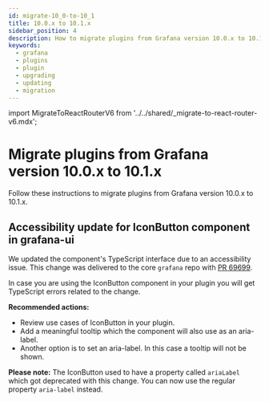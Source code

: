 ```yaml
---
id: migrate-10_0-to-10_1
title: 10.0.x to 10.1.x
sidebar_position: 4
description: How to migrate plugins from Grafana version 10.0.x to 10.1.x.
keywords:
  - grafana
  - plugins
  - plugin
  - upgrading
  - updating
  - migration
---
```


import MigrateToReactRouterV6 from '../../shared/\_migrate-to-react-router-v6.mdx';

# Migrate plugins from Grafana version 10.0.x to 10.1.x

Follow these instructions to migrate plugins from Grafana version 10.0.x to 10.1.x.

## Accessibility update for IconButton component in grafana-ui

We updated the component's TypeScript interface due to an accessibility issue. This change was delivered to the core `grafana` repo with [PR 69699](https://github.com/grafana/grafana/pull/69699).

In case you are using the IconButton component in your plugin you will get TypeScript errors related to the change.

**Recommended actions:**

- Review use cases of IconButton in your plugin.
- Add a meaningful tooltip which the component will also use as an aria-label.
- Another option is to set an aria-label. In this case a tooltip will not be shown.

**Please note:**
The IconButton used to have a property called `ariaLabel` which got deprecated with this change. You can now use the regular property `aria-label` instead.

<MigrateToReactRouterV6 />
